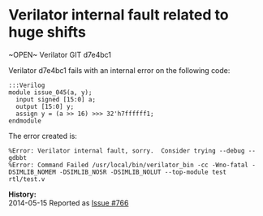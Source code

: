 
Verilator internal fault related to huge shifts
===============================================

~OPEN~ Verilator GIT d7e4bc1

Verilator d7e4bc1 fails with an internal error on the following code:

    :::Verilog
    module issue_045(a, y);
      input signed [15:0] a;
      output [15:0] y;
      assign y = (a >> 16) >>> 32'h7ffffff1;
    endmodule

The error created is:

    %Error: Verilator internal fault, sorry.  Consider trying --debug --gdbbt
    %Error: Command Failed /usr/local/bin/verilator_bin -cc -Wno-fatal -DSIMLIB_NOMEM -DSIMLIB_NOSR -DSIMLIB_NOLUT --top-module test rtl/test.v

**History:**  
2014-05-15 Reported as [Issue #766](http://www.veripool.org/issues/766-Verilator-Verilator-internal-fault-related-to-huge-shifts)

